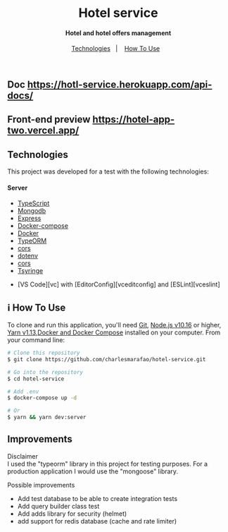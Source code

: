 <h1 align="center">
    Hotel service
</h1>

<h4 align="center">
  Hotel and hotel offers management
</h4>

<p align="center">
  <a href="#rocket-technologies">Technologies</a>&nbsp;&nbsp;&nbsp;|&nbsp;&nbsp;&nbsp;
  <a href="#information_source-how-to-use">How To Use</a>&nbsp;&nbsp;&nbsp;
</p>
<br />

## Doc https://hotl-service.herokuapp.com/api-docs/
## Front-end preview https://hotel-app-two.vercel.app/


## Technologies

This project was developed for a test with the following technologies:

<h4>
  Server
</h4>

- [TypeScript](https://www.typescriptlang.org/)
- [Mongodb](https://www.mongodb.com/)
- [Express](https://expressjs.com/pt-br/)
- [Docker-compose](https://docs.docker.com/compose/)
- [Docker](https://www.docker.com/)
- [TypeORM](https://typeorm.io/)
- [cors](https://expressjs.com/pt-br/)
- [dotenv](https://expressjs.com/pt-br/)
- [cors](https://github.com/expressjs/cors)
- [Tsyringe](https://github.com/Microsoft/tsyringe)

* [VS Code][vc] with [EditorConfig][vceditconfig] and [ESLint][vceslint]
## :information_source: How To Use

To clone and run this application, you'll need [Git](https://git-scm.com), [Node.js v10.16](https://nodejs.org/en/) or higher, [Yarn v1.13](https://yarnpkg.com/),[Docker and Docker Compose](https://docs.docker.com/compose/install/) installed on your computer. From your command line:

```bash
# Clone this repository
$ git clone https://github.com/charlesmarafao/hotel-service.git

# Go into the repository
$ cd hotel-service

# Add .env
$ docker-compose up -d

# Or
$ yarn && yarn dev:server
```

## Improvements
Disclaimer <br />
I used the "typeorm" library in this project for testing purposes. For a production application I would use the "mongoose" library.

Possible improvements

- Add test database to be able to create integration tests
- Add query builder class test
- Add adds library for security (helmet)
- add support for redis database (cache and rate limiter)
